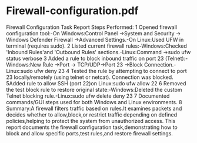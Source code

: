 # Firewall-configuration.pdf
Firewall Configuration Task Report
Steps Performed:
1 Opened firewall configuration tool:-On Windows:Control Panel →System and Security →
Windows Defender Firewall →Advanced Settings.-On Linux:Used UFW in terminal (requires
sudo).
2 Listed current firewall rules:-Windows:Checked 'Inbound Rules'and 'Outbound Rules'
sections.-Linux:Command →sudo ufw status verbose
3 Added a rule to block inbound traffic on port 23 (Telnet):-Windows:New Rule →Port →
TCP/UDP→Port 23 →Block Connection.-Linux:sudo ufw deny 23
4 Tested the rule by attempting to connect to port 23 locally/remotely (using telnet or netcat).
Connection was blocked.
5Added rule to allow SSH (port 22)on Linux:sudo ufw allow 22
6 Removed the test block rule to restore original state:-Windows:Deleted the custom Telnet
blocking rule.-Linux:sudo ufw delete deny 23
7 Documented commands/GUI steps used for both Windows and Linux environments.
8 Summary:A firewall filters traffic based on rules.It examines packets and decides whether to
allow,block,or restrict traffic depending on defined policies,helping to protect the system from
unauthorized access.
This report documents the firewall configuration task,demonstrating how to block and allow specific
ports,test rules,and restore firewall settings.
